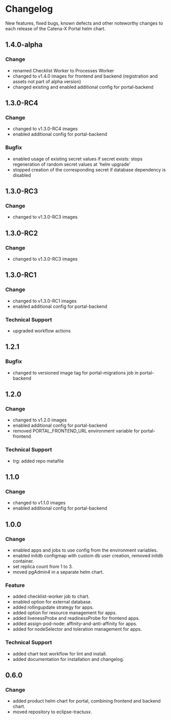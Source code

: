 # Changelog

New features, fixed bugs, known defects and other noteworthy changes to each release of the Catena-X Portal helm chart.

## 1.4.0-alpha

### Change

* renamed Checklist Worker to Processes Worker
* changed to v1.4.0 images for frontend and backend (registration and assets not part of alpha version)
* changed existing and enabled additional config for portal-backend

## 1.3.0-RC4

### Change

* changed to v1.3.0-RC4 images
* enabled additional config for portal-backend

### Bugfix

* enabled usage of existing secret values if secret exists: stops regeneration of random secret values at 'helm upgrade'
* stopped creation of the corresponding secret if database dependency is disabled

## 1.3.0-RC3

### Change

* changed to v1.3.0-RC3 images

## 1.3.0-RC2

### Change

* changed to v1.3.0-RC3 images

## 1.3.0-RC1

### Change

* changed to v1.3.0-RC1 images
* enabled additional config for portal-backend

### Technical Support

* upgraded workflow actions

## 1.2.1

### Bugfix

* changed to versioned image tag for portal-migrations job in portal-backend

## 1.2.0

### Change

* changed to v1.2.0 images
* enabled additional config for portal-backend
* removed PORTAL_FRONTEND_URL environment variable for portal-frontend

### Technical Support

* trg: added repo metafile

## 1.1.0

### Change

* changed to v1.1.0 images
* enabled additional config for portal-backend

## 1.0.0

### Change

* enabled apps and jobs to use config from the environment variables.
* enabled initdb configmap with custom db user creation, removed initdb container.
* set replica count from 1 to 3.
* moved pgAdmin4 in a separate helm chart.

### Feature

* added checklist-worker job to chart.
* enabled option for external database.
* added rollingupdate strategy for apps.
* added option for resource management for apps.
* added livenessProbe and readinessProbe for frontend apps.
* added assign-pod-node: affinity-and-anti-affinity for apps.
* added for nodeSelector and toleration management for apps.

### Technical Support

* added chart test workflow for lint and install.
* added documentation for installation and changelog.

## 0.6.0

### Change

* added product helm chart for portal, combining frontend and backend chart.
* moved repository to eclipse-tractusx.